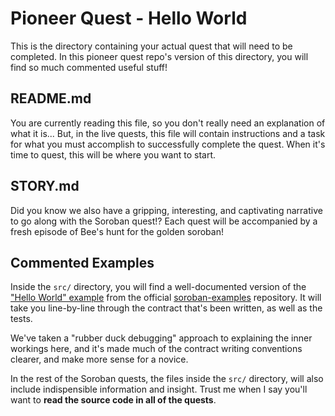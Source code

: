 # Pioneer Quest - Hello World

This is the directory containing your actual quest that will need to be
completed. In this pioneer quest repo's version of this directory, you will find
so much commented useful stuff!

## README.md

You are currently reading this file, so you don't really need an explanation of
what it is... But, in the live quests, this file will contain instructions and a
task for what you must accomplish to successfully complete the quest. When it's
time to quest, this will be where you want to start.

## STORY.md

Did you know we also have a gripping, interesting, and captivating narrative to
go along with the Soroban quest!? Each quest will be accompanied by a fresh
episode of Bee's hunt for the golden soroban!

## Commented Examples

Inside the `src/` directory, you will find a well-documented version of the
["Hello World" example][hello-world] from the official
[soroban-examples][examples] repository. It will take you line-by-line through
the contract that's been written, as well as the tests.

We've taken a "rubber duck debugging" approach to explaining the inner workings
here, and it's made much of the contract writing conventions clearer, and make
more sense for a novice.

In the rest of the Soroban quests, the files inside the `src/` directory, will
also include indispensible information and insight. Trust me when I say you'll
want to **read the source code in all of the quests**.

[hello-world]: https://soroban.stellar.org/docs/getting-started/hello-world
[examples]: https://soroban.stellar.org/docs/category/how-to-guides
